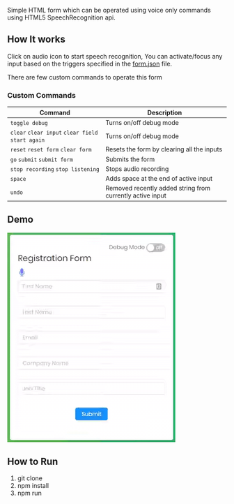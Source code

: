 Simple HTML form which can be operated using voice only commands using HTML5 SpeechRecognition api.

## How It works

Click on audio icon to start speech recognition, You can activate/focus any input based on the triggers specified in the [form.json](https://github.com/amitpatil321/VoiceForm/blob/master/src/form.json) file. 

There are few custom commands to operate this form

### Custom Commands

| Command | Description |
|--|--|
| `toggle debug` | Turns on/off debug mode |
| `clear` `clear input` `clear field` `start again` | Turns on/off debug mode  |
|`reset` `reset form` `clear form` | Resets the form by clearing all the inputs|
|`go` `submit` `submit form` | Submits the form |
|`stop recording` `stop listening` | Stops audio recording|  
|`space`| Adds space at the end of active input|
|`undo`| Removed recently added string from currently active input|

## Demo
![voiceform](public/voiceform.gif)

## How to Run
1) git clone
2) npm install
3) npm run
